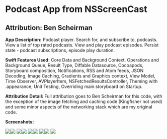 # Podcast App from NSScreenCast

## Attribution: Ben Scheirman

**App Description:**  Podcast player.  Search for, and subscribe to, podcasts.  View a list of top rated podcasts.  View and play podcast episodes.  Persist state - podcast subscriptions, episode play duration.

**Swift Features Used:** Core Data and Background Context, Operations and Background Queue, Result Type, Diffable Datasource, Cocoapods, Storyboard composition, Notifications, RSS and Atom feeds, JSON Decoding, Image Caching, Gradients and Graphics context, View Model, Time Observer, AVPlayerItem, NSFetchedResultsController, Theming with .appearance, Unit Testing, Overriding main.storyboard on Startup. 

**Attribution Detail:**  Full attribution goes to Ben Scheirman for this code, with the exception of the image fetching and caching code (Kingfisher not used) and some minor aspects of the networking stack which are my original code.

**Screenshots:**

![](./ScreenShots/PodcastApp_1.png)![](./ScreenShots/PodcastApp_2.png)
![](./ScreenShots/PodcastApp_3.png)![](./ScreenShots/PodcastApp_4.png)
![](./ScreenShots/PodcastApp_5.png)![](./ScreenShots/PodcastApp_6.png)
![](./ScreenShots/PodcastApp_7.png)![](./ScreenShots/PodcastApp_8.png)
![](./ScreenShots/PodcastApp_9.png)

